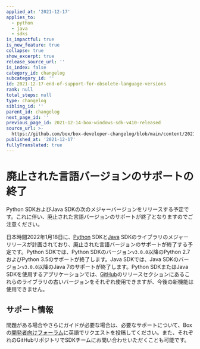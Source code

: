 ```yaml
---
applied_at: '2021-12-17'
applies_to:
  - python
  - java
  - sdks
is_impactful: true
is_new_feature: true
collapse: true
show_excerpt: true
release_source_url: ''
is_index: false
category_id: changelog
subcategory_id: ''
id: 2021-12-17-end-of-support-for-obsolete-language-versions
rank: null
total_steps: null
type: changelog
sibling_id: ''
parent_id: changelog
next_page_id: ''
previous_page_id: 2021-12-14-box-windows-sdk-v410-released
source_url: >-
  https://github.com/box/box-developer-changelog/blob/main/content/2021/12-17-end-of-support-for-obsolete-language-versions.md
published_at: '2021-12-17'
fullyTranslated: true
---
```

# 廃止された言語バージョンのサポートの終了

Python SDKおよびJava SDKの次のメジャーバージョンをリリースする予定です。これに伴い、廃止された言語バージョンのサポートが終了となりますのでご注意ください。

<!-- more -->

日本時間2022年1月18日に、[Python][2] SDKと[Java][3] SDKのライブラリのメジャーリリースが計画されており、廃止された言語バージョンのサポートが終了する予定です。Python SDKでは、Python SDKのバージョン`v3.0.0`以降のPython 2.7およびPython 3.5のサポートが終了します。Java SDKでは、Java SDKのバージョン`v3.0.0`以降のJava 7のサポートが終了します。Python SDKまたはJava SDKを使用するアプリケーションでは、[GitHub][4]のリリースセクションにあるこれらのライブラリの古いバージョンをそれぞれ使用できますが、今後の新機能は使用できません。

## サポート情報

問題がある場合やさらにガイドが必要な場合は、必要なサポートについて、Boxの[開発者向けフォーラム][1]に英語でリクエストを投稿してください。また、それぞれのGitHubリポジトリでSDKチームにお問い合わせいただくことも可能です。

[1]: https://support.box.com/hc/en-us/community/topics/360001932973-Platform-and-Developer-Forum

[2]: https://github.com/box/box-python-sdk/releases

[3]: https://github.com/box/box-java-sdk/releases

[4]: https://github.com/box/sdks
